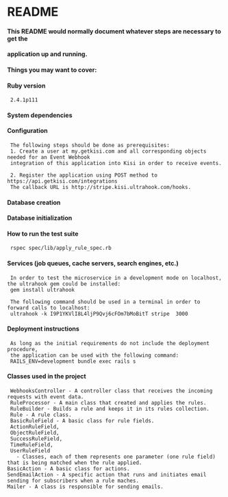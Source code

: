 # README

#### This README would normally document whatever steps are necessary to get the
#### application up and running.

#### Things you may want to cover:

#### Ruby version
     2.4.1p111
#### System dependencies

#### Configuration
     The following steps should be done as prerequisites:
     1. Create a user at my.getkisi.com and all corresponding objects needed for an Event Webhook
     integration of this application into Kisi in order to receive events.
     
     2. Register the application using POST method to https://api.getkisi.com/integrations
     The callback URL is http://stripe.kisi.ultrahook.com/hooks.
     
#### Database creation

#### Database initialization

#### How to run the test suite
     rspec spec/lib/apply_rule_spec.rb

#### Services (job queues, cache servers, search engines, etc.)
     In order to test the microservice in a development mode on localhost, the ultrahook gem could be installed:
     gem install ultrahook
  
     The following command should be used in a terminal in order to forward calls to localhost:
     ultrahook -k I9P1YKVlI8L4ljP9Qvj6cFOm7bMoBitT stripe  3000
  
#### Deployment instructions
     As long as the initial requirements do not include the deployment procedure, 
     the application can be used with the following command:
     RAILS_ENV=development bundle exec rails s
  
#### Classes used in the project
     WebhooksController - A controller class that receives the incoming requests with event data.
     RuleProcessor - A main class that created and applies the rules.
     RuleBuilder - Builds a rule and keeps it in its rules collection.
     Rule - A rule class.
     BasicRuleField - A basic class for rule fields.
     ActionRuleField,
     ObjectRuleField,
     SuccessRuleField,
     TimeRuleField,
     UserRuleField 
       - Classes, each of them represents one parameter (one rule field) that is being matched when the rule applied. 
    BasicAction - A basic class for actions.
    SendEmailAction - A specific action that runs and initiates email sending for subscribers when a rule maches. 
    Mailer - A class is responsible for sending emails.
  

  
